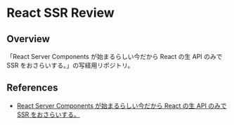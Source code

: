 # React SSR Review

## Overview

「React Server Components が始まるらしい今だから React の生 API のみで SSR をおさらいする。」の写経用リポジトリ。

## References

- [React Server Components が始まるらしい今だから React の生 API のみで SSR をおさらいする。](https://zenn.dev/mast1ff/articles/b7e36c9f981e19)
